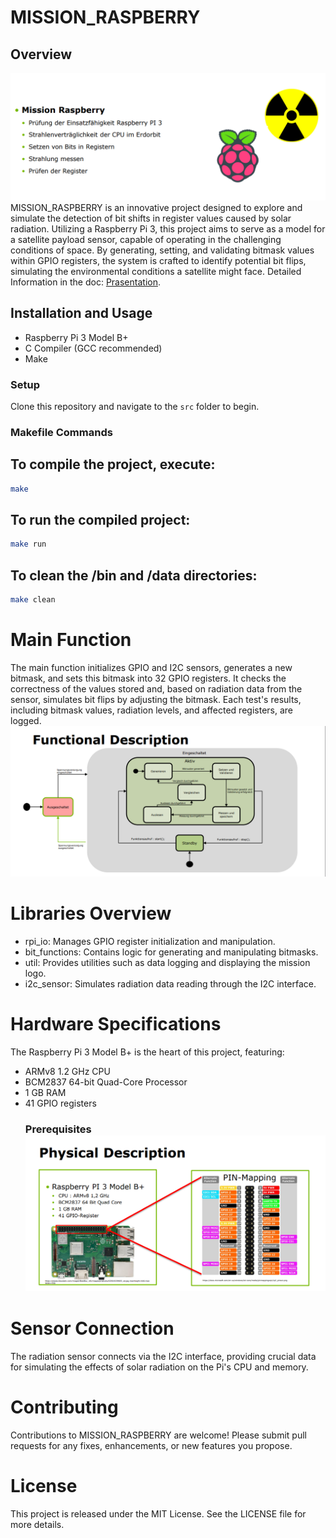 # MISSION_RASPBERRY

## Overview
![function](/docs/title.png)
MISSION_RASPBERRY is an innovative project designed to explore and simulate the detection of bit shifts in register values caused by solar radiation. Utilizing a Raspberry Pi 3, this project aims to serve as a model for a satellite payload sensor, capable of operating in the challenging conditions of space. By generating, setting, and validating bitmask values within GPIO registers, the system is crafted to identify potential bit flips, simulating the environmental conditions a satellite might face.
Detailed Information in the doc:
[Prasentation](docs/PDR_Presentation_Gruppe_E.pdf).

## Installation and Usage

- Raspberry Pi 3 Model B+
- C Compiler (GCC recommended)
- Make

### Setup

Clone this repository and navigate to the `src` folder to begin.

### Makefile Commands

## To compile the project, execute:

```bash
make
```

## To run the compiled project:

```bash
make run
```

## To clean the /bin and /data directories:

```bash
make clean
```

# Main Function

The main function initializes GPIO and I2C sensors, generates a new bitmask, and sets this bitmask into 32 GPIO registers. It checks the correctness of the values stored and, based on radiation data from the sensor, simulates bit flips by adjusting the bitmask. Each test's results, including bitmask values, radiation levels, and affected registers, are logged.
![function](/docs/function.png)

# Libraries Overview

- rpi_io: Manages GPIO register initialization and manipulation.
- bit_functions: Contains logic for generating and manipulating bitmasks.
- util: Provides utilities such as data logging and displaying the mission logo.
- i2c_sensor: Simulates radiation data reading through the I2C interface.

# Hardware Specifications

The Raspberry Pi 3 Model B+ is the heart of this project, featuring:

- ARMv8 1.2 GHz CPU
- BCM2837 64-bit Quad-Core Processor
- 1 GB RAM
- 41 GPIO registers
  ### Prerequisites![Alt text](/docs/overview.png)

# Sensor Connection

The radiation sensor connects via the I2C interface, providing crucial data for simulating the effects of solar radiation on the Pi's CPU and memory.

# Contributing
Contributions to MISSION_RASPBERRY are welcome! Please submit pull requests for any fixes, enhancements, or new features you propose.

# License
This project is released under the MIT License. See the LICENSE file for more details.
